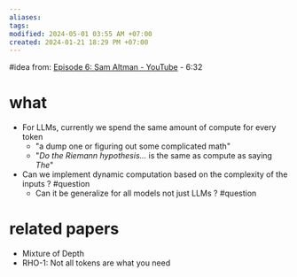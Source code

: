 ```yaml
---
aliases: 
tags: 
modified: 2024-05-01 03:55 AM +07:00
created: 2024-01-21 18:29 PM +07:00
---
```

#idea 
from: [Episode 6: Sam Altman - YouTube](https://youtu.be/PkXELH6Y2lM?t=393) - 6:32

# what
- For LLMs, currently we spend the same amount of compute for every token
	- "a dump one or figuring out some complicated math"
	- "*Do the Riemann hypothesis...* is the same as compute as saying *The*"
- Can we implement dynamic computation based on the complexity of the inputs ? #question
	- Can it be generalize for all models not just LLMs ? #question

# related papers
- Mixture of Depth
- RHO-1: Not all tokens are what you need